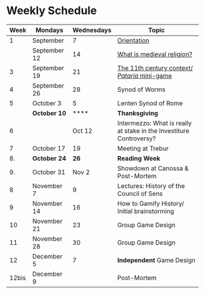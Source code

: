 # Weekly Schedule

| Week  | Mondays        | Wednesdays | Topic                                                                                   |
| ----- | -------------- | ---------- | --------------------------------------------------------------------------------------- |
| 1     | September      | 7          | [Orientation](../prelude-to-medieval-religion/medieval-religion.md)                     |
|       | September 12   | 14         | [What is medieval religion?](../prelude/medieval-religion.md)                           |
| 3     | September 19   | 21         | [The 11th century context/ _Pataria_ mini-game](../prelude/eleventh-century-context.md) |
| 4     | September 26   | 28         | Synod of Worms                                                                          |
| 5     | October 3      | 5          | Lenten Synod of Rome                                                                    |
|       | **October 10** | ****       | **Thanksgiving**                                                                        |
| 6     |                | Oct 12     | Intermezzo: What is really at stake in the Investiture Controversy?                     |
| 7     | October 17     | 19         | Meeting at Trebur                                                                       |
| 8.    | **October 24** | **26**     | **Reading Week**                                                                        |
| 9.    | October 31     | Nov 2      | Showdown at Canossa & Post-Mortem                                                       |
| 8     | November 7     |  9         | Lectures: History of the Council of Sens                                                |
| 9     | November 14    | 16         | How to Gamify History/ Initial brainstorming                                            |
| 10    | November 21    | 23         | Group Game Design                                                                       |
| 11    | November 28    | 30         | Group Game Design                                                                       |
| 12    | December 5     | 7          | **Independent** Game Design                                                             |
| 12bis | December 9     |            | Post-Mortem                                                                             |

